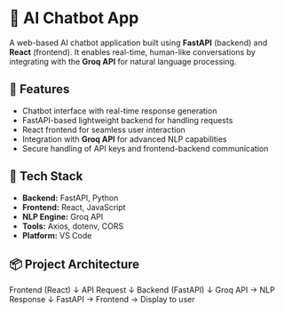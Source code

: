 # 🤖 AI Chatbot App

A web-based AI chatbot application built using **FastAPI** (backend) and **React** (frontend). It enables real-time, human-like conversations by integrating with the **Groq API** for natural language processing.

## 🚀 Features

- Chatbot interface with real-time response generation
- FastAPI-based lightweight backend for handling requests
- React frontend for seamless user interaction
- Integration with **Groq API** for advanced NLP capabilities
- Secure handling of API keys and frontend-backend communication

## 🧠 Tech Stack

- **Backend:** FastAPI, Python
- **Frontend:** React, JavaScript
- **NLP Engine:** Groq API
- **Tools:** Axios, dotenv, CORS
- **Platform:** VS Code

## 📦 Project Architecture

Frontend (React)
↓
API Request
↓
Backend (FastAPI)
↓
Groq API → NLP Response
↓
FastAPI → Frontend → Display to user
